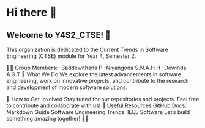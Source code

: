 # Hi there 👋
## Welcome to Y4S2_CTSE! 🚀

This organization is dedicated to the Current Trends in Software Engineering (CTSE) module for Year 4, Semester 2.

👨‍💻 Group Members:
-Baddewithana P
-Niyangoda S.N.A.H.H
-Dewinda A.G.T
📌 What We Do
We explore the latest advancements in software engineering, work on innovative projects, and contribute to the research and development of modern software solutions.

🌟 How to Get Involved
Stay tuned for our repositories and projects.
Feel free to contribute and collaborate with us!
📖 Useful Resources
GitHub Docs: Markdown Guide
Software Engineering Trends: IEEE Software
Let’s build something amazing together! 🎯✨
